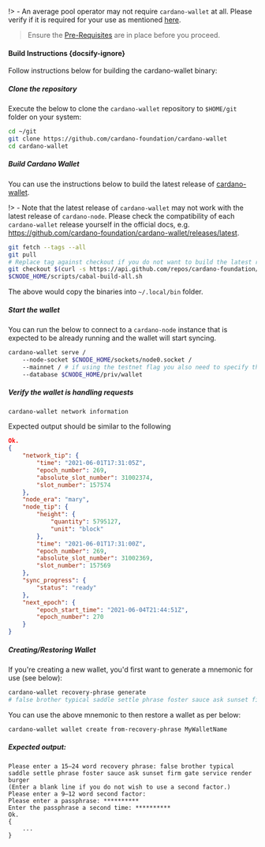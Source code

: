 !> - An average pool operator may not require `cardano-wallet` at all. Please verify if it is required for your use as mentioned [here](../build.md#components).

> Ensure the [Pre-Requisites](../basics.md#pre-requisites) are in place before you proceed.

#### Build Instructions {docsify-ignore}

Follow instructions below for building the cardano-wallet binary:

##### Clone the repository

Execute the below to clone the `cardano-wallet` repository to `$HOME/git` folder on your system:

``` bash
cd ~/git
git clone https://github.com/cardano-foundation/cardano-wallet
cd cardano-wallet
```

##### Build Cardano Wallet

You can use the instructions below to build the latest release of [cardano-wallet](https://github.com/cardano-foundation/cardano-wallet).

!> - Note that the latest release of `cardano-wallet` may not work with the latest release of `cardano-node`. Please check the compatibility of each `cardano-wallet` release yourself in the official docs, e.g. https://github.com/cardano-foundation/cardano-wallet/releases/latest.

``` bash
git fetch --tags --all
git pull
# Replace tag against checkout if you do not want to build the latest released version
git checkout $(curl -s https://api.github.com/repos/cardano-foundation/cardano-wallet/releases/latest | jq -r .tag_name)
$CNODE_HOME/scripts/cabal-build-all.sh
```

The above would copy the binaries into `~/.local/bin` folder.

##### Start the wallet

You can run the below to connect to a `cardano-node` instance that is expected to be already running and the wallet will start syncing.
```bash
cardano-wallet serve /
    --node-socket $CNODE_HOME/sockets/node0.socket /
    --mainnet / # if using the testnet flag you also need to specify the testnet shelley-genesis.json file
    --database $CNODE_HOME/priv/wallet
```

##### Verify the wallet is handling requests
```bash
cardano-wallet network information
```
Expected output should be similar to the following
```json
Ok.
{
    "network_tip": {
        "time": "2021-06-01T17:31:05Z",
        "epoch_number": 269,
        "absolute_slot_number": 31002374,
        "slot_number": 157574
    },
    "node_era": "mary",
    "node_tip": {
        "height": {
            "quantity": 5795127,
            "unit": "block"
        },
        "time": "2021-06-01T17:31:00Z",
        "epoch_number": 269,
        "absolute_slot_number": 31002369,
        "slot_number": 157569
    },
    "sync_progress": {
        "status": "ready"
    },
    "next_epoch": {
        "epoch_start_time": "2021-06-04T21:44:51Z",
        "epoch_number": 270
    }
}

```
##### Creating/Restoring Wallet

If you're creating a new wallet, you'd first want to generate a mnemonic for use (see below):

```bash
cardano-wallet recovery-phrase generate
# false brother typical saddle settle phrase foster sauce ask sunset firm gate service render burger
```
You can use the above mnemonic to then restore a wallet as per below:
```bash
cardano-wallet wallet create from-recovery-phrase MyWalletName

```
##### Expected output:
```text
Please enter a 15–24 word recovery phrase: false brother typical saddle settle phrase foster sauce ask sunset firm gate service render burger
(Enter a blank line if you do not wish to use a second factor.)
Please enter a 9–12 word second factor:
Please enter a passphrase: **********
Enter the passphrase a second time: **********
Ok.
{
    ...
}
```
